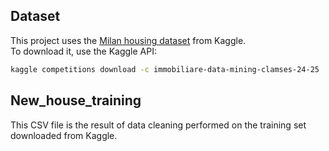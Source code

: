 ## Dataset
This project uses the [Milan housing dataset]([https://www.kaggle.com/c/titanic](https://www.kaggle.com/competitions/immobiliare-data-mining-clamses-24-25/overview)) from Kaggle.  
To download it, use the Kaggle API:
```bash
kaggle competitions download -c immobiliare-data-mining-clamses-24-25
```
## New_house_training
This CSV file is the result of data cleaning performed on the training set downloaded from Kaggle.
